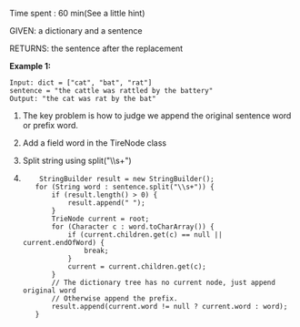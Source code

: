 Time spent : 60 min(See a little hint)

GIVEN: a dictionary and a sentence

RETURNS: the sentence after the replacement

**Example 1:**

```
Input: dict = ["cat", "bat", "rat"]
sentence = "the cattle was rattled by the battery"
Output: "the cat was rat by the bat"
```



1. The key problem is how to judge we append the original sentence word or prefix word.

2. Add a field word in the TireNode class

3. Split string using split("\\\s+")

4.         StringBuilder result = new StringBuilder();
          for (String word : sentence.split("\\s+")) {
              if (result.length() > 0) {
                  result.append(" ");
              }
              TrieNode current = root;
              for (Character c : word.toCharArray()) {
                  if (current.children.get(c) == null || current.endOfWord) {
                      break;
                  }
                  current = current.children.get(c);
              }
              // The dictionary tree has no current node, just append original word
              // Otherwise append the prefix.
              result.append(current.word != null ? current.word : word);
          }
  ​

